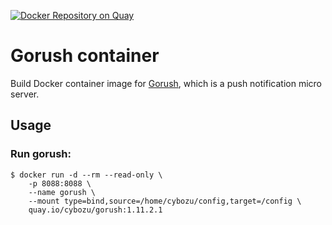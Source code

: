 [![Docker Repository on Quay](https://quay.io/repository/cybozu/gorush/status "Docker Repository on Quay")](https://quay.io/repository/cybozu/gorush)

Gorush container
==================

Build Docker container image for [Gorush][], which is a push notification micro server.

Usage
-----

### Run gorush:

```console
$ docker run -d --rm --read-only \
    -p 8088:8088 \
    --name gorush \
    --mount type=bind,source=/home/cybozu/config,target=/config \
    quay.io/cybozu/gorush:1.11.2.1
```

[Gorush]: https://github.com/appleboy/gorush

